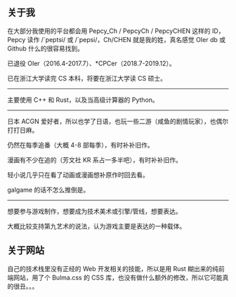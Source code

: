## 关于我

在大部分我使用的平台都会用 Pepcy_Ch / PepcyCh / PepcyCHEN 这样的 ID，Pepcy 读作 /\`peptsi/ 或 /\`pepsi/，Ch/CHEN 就是我的姓，真名感觉 OIer db 或 Github 什么的很容易找到。

已退役 OIer（2016.4-2017.7）、*CPCer（2018.7-2019.12）。

已在浙江大学读完 CS 本科，将要在浙江大学读 CS 硕士。

---

主要使用 C++ 和 Rust，以及当高级计算器的 Python。

---

日本 ACGN 爱好者，所以也学了日语，也玩一些二游（咸鱼的剧情玩家），也偶尔打打日麻。

仍然在每季追番（大概 4-8 部每季），有时补补旧作。

漫画有不少在追的（芳文社 KR 系占一多半吧），有时补补旧作。

轻小说几乎只在看了动画或漫画想补原作时回去看。

galgame 的话不怎么推倒是。

---

想要参与游戏制作，想要成为技术美术或引擎/管线，想要表达。

大概比较支持第九艺术的说法，认为游戏主要是表达的一种载体。

## 关于网站

自己的技术栈里没有正经的 Web 开发相关的技能，所以是用 Rust 糊出来的纯前端网站，用了个 Bulma.css 的 CSS 库，也没有做什么额外的修改，所以它可能真的很丑。。。
